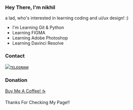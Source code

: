 ### Hey There, I'm nikhil

<p align="center">
</p>

<p> a lad, who's interested in learning coding and ui/ux design! :) </p>

- I'm Learning Git & Python
- Learning FIGMA
- Learning Adobe Photoshop
- Learning Davinci Resolve

### Contact
[![ᴛᴇʟᴇɢʀᴀᴍ](https://img.shields.io/badge/telegram-1b77FF.svg?style=for-the-badge&logo=telegram)](https://t.me/damnitsnikhil) 
<br>

### Donation
[Buy Me A Coffee! ☕️](https://www.buymeacoffee.com/nikhilskanda)

<p> Thanks For Checking My Page!! </p>
